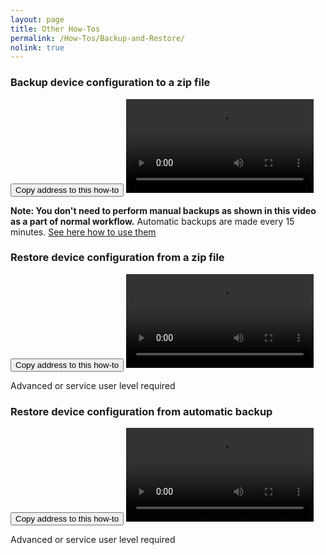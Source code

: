 ```yaml
---
layout: page
title: Other How-Tos
permalink: /How-Tos/Backup-and-Restore/
nolink: true
---
```




### <a name="Vid001"></a>Backup device configuration to a zip file
<button class="btn" data-clipboard-text="{{site.fullUrl}}{{page.url}}#Vid001">
    Copy address to this how-to
</button>
<video  controls="controls">
<source src="https://lightconupdater.blob.core.windows.net/topas4infopage/Videos/ConfigurationBackup.mp4" type="video/mp4" />
</video>

**Note: You don't need to perform manual backups as shown in this video as a part of normal workflow.** Automatic backups are made every 15 minutes. [See here how to use them](https://domasm.github.io/Topas4Info/How-Tos/Backup-and-Restore/#Vid003)


### <a name="Vid002"></a>Restore device configuration from a zip file
<button class="btn" data-clipboard-text="{{site.fullUrl}}{{page.url}}#Vid002">
    Copy address to this how-to
</button>
<video  controls="controls">
<source src="https://lightconupdater.blob.core.windows.net/topas4infopage/Videos/ConfigurationRestore.mp4" type="video/mp4" />
</video>

Advanced or service user level required


### <a name="Vid003"></a>Restore device configuration from automatic backup
<button class="btn" data-clipboard-text="{{site.fullUrl}}{{page.url}}#Vid003">
    Copy address to this how-to
</button>
<video  controls="controls">
<source src="https://lightconupdater.blob.core.windows.net/topas4infopage/Videos/HowToRestoreConfiguration.mp4" type="video/mp4" />
</video>

Advanced or service user level required






